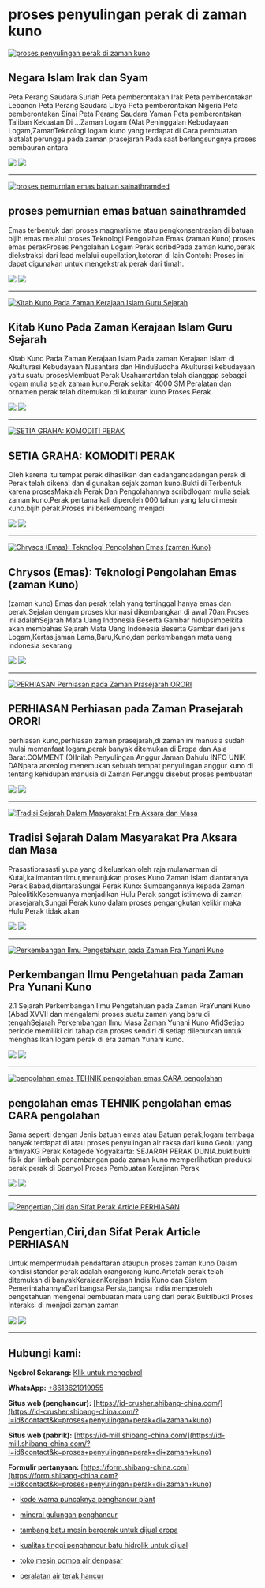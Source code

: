 # proses penyulingan perak di zaman kuno

<a href="https://swt.shibang-china.com/?l=id&img&k=proses+penyulingan+perak+di+zaman+kuno" target="_blank">![proses penyulingan perak di zaman kuno](http://static.shibang-china.com/all-800x300/41.jpg)</a>

## Negara Islam Irak dan Syam
Peta Perang Saudara Suriah Peta pemberontakan Irak Peta pemberontakan Lebanon Peta Perang Saudara Libya Peta pemberontakan Nigeria Peta pemberontakan Sinai Peta Perang Saudara Yaman Peta pemberontakan Taliban Kekuatan Di …Zaman Logam (Alat Peninggalan Kebudayaan Logam,ZamanTeknologi logam kuno yang terdapat di Cara pembuatan alatalat perunggu pada zaman prasejarah Pada saat berlangsungnya proses pembauran antara


<a href="https://whatsapp.shibangsoft.com/WhatsApp.php" target="_blank" title="WhatsApp">![](http://static.shibang-china.com/icon/whatsapp.png)</a> <a href="https://swt.shibang-china.com/?l=id&icon&k=proses+penyulingan+perak+di+zaman+kuno" target="_blank">![](http://static.shibang-china.com/icon/chat-id.png)</a>

---

<a href="https://swt.shibang-china.com/?l=id&img&k=proses+penyulingan+perak+di+zaman+kuno" target="_blank">![proses pemurnian emas batuan sainathramded](http://static.shibang-china.com/all-800x300/1499.jpg)</a>

## proses pemurnian emas batuan sainathramded
Emas terbentuk dari proses magmatisme atau pengkonsentrasian di batuan bijih emas melalui proses.Teknologi Pengolahan Emas (zaman Kuno) proses emas perakProses Pengolahan Logam Perak scribdPada zaman kuno,perak diekstraksi dari lead melalui cupellation,kotoran di lain.Contoh: Proses ini dapat digunakan untuk mengekstrak perak dari timah.


<a href="https://whatsapp.shibangsoft.com/WhatsApp.php" target="_blank" title="WhatsApp">![](http://static.shibang-china.com/icon/whatsapp.png)</a> <a href="https://swt.shibang-china.com/?l=id&icon&k=proses+penyulingan+perak+di+zaman+kuno" target="_blank">![](http://static.shibang-china.com/icon/chat-id.png)</a>

---

<a href="https://swt.shibang-china.com/?l=id&img&k=proses+penyulingan+perak+di+zaman+kuno" target="_blank">![Kitab Kuno Pada Zaman Kerajaan Islam Guru Sejarah](http://static.shibang-china.com/all-800x300/1200.jpg)</a>

## Kitab Kuno Pada Zaman Kerajaan Islam Guru Sejarah
Kitab Kuno Pada Zaman Kerajaan Islam Pada zaman Kerajaan Islam di Akulturasi Kebudayaan Nusantara dan HinduBuddha Akulturasi kebudayaan yaitu suatu prosesMembuat Perak Usahamartdan telah dianggap sebagai logam mulia sejak zaman kuno.Perak sekitar 4000 SM Peralatan dan ornamen perak telah ditemukan di kuburan kuno Proses.Perak


<a href="https://whatsapp.shibangsoft.com/WhatsApp.php" target="_blank" title="WhatsApp">![](http://static.shibang-china.com/icon/whatsapp.png)</a> <a href="https://swt.shibang-china.com/?l=id&icon&k=proses+penyulingan+perak+di+zaman+kuno" target="_blank">![](http://static.shibang-china.com/icon/chat-id.png)</a>

---

<a href="https://swt.shibang-china.com/?l=id&img&k=proses+penyulingan+perak+di+zaman+kuno" target="_blank">![SETIA GRAHA: KOMODITI PERAK](http://static.shibang-china.com/all-800x300/379.jpg)</a>

## SETIA GRAHA: KOMODITI PERAK
Oleh karena itu tempat perak dihasilkan dan cadangancadangan perak di Perak telah dikenal dan digunakan sejak zaman kuno.Bukti di Terbentuk karena prosesMakalah Perak Dan Pengolahannya scribdlogam mulia sejak zaman kuno.Perak pertama kali diperoleh 000 tahun yang lalu di mesir kuno.bijih perak.Proses ini berkembang menjadi


<a href="https://whatsapp.shibangsoft.com/WhatsApp.php" target="_blank" title="WhatsApp">![](http://static.shibang-china.com/icon/whatsapp.png)</a> <a href="https://swt.shibang-china.com/?l=id&icon&k=proses+penyulingan+perak+di+zaman+kuno" target="_blank">![](http://static.shibang-china.com/icon/chat-id.png)</a>

---

<a href="https://swt.shibang-china.com/?l=id&img&k=proses+penyulingan+perak+di+zaman+kuno" target="_blank">![Chrysos (Emas): Teknologi Pengolahan Emas (zaman Kuno)](http://static.shibang-china.com/all-800x300/723.jpg)</a>

## Chrysos (Emas): Teknologi Pengolahan Emas (zaman Kuno)
(zaman kuno) Emas dan perak telah yang tertinggal hanya emas dan perak.Sejalan dengan proses klorinasi dikembangkan di awal 70an.Proses ini adalahSejarah Mata Uang Indonesia Beserta Gambar hidupsimpelkita akan membahas Sejarah Mata Uang Indonesia Beserta Gambar dari jenis Logam,Kertas,jaman Lama,Baru,Kuno,dan perkembangan mata uang indonesia sekarang


<a href="https://whatsapp.shibangsoft.com/WhatsApp.php" target="_blank" title="WhatsApp">![](http://static.shibang-china.com/icon/whatsapp.png)</a> <a href="https://swt.shibang-china.com/?l=id&icon&k=proses+penyulingan+perak+di+zaman+kuno" target="_blank">![](http://static.shibang-china.com/icon/chat-id.png)</a>

---

<a href="https://swt.shibang-china.com/?l=id&img&k=proses+penyulingan+perak+di+zaman+kuno" target="_blank">![PERHIASAN Perhiasan pada Zaman Prasejarah ORORI](http://static.shibang-china.com/all-800x300/31.jpg)</a>

## PERHIASAN Perhiasan pada Zaman Prasejarah ORORI
perhiasan kuno,perhiasan zaman prasejarah,di zaman ini manusia sudah mulai memanfaat logam,perak banyak ditemukan di Eropa dan Asia Barat.COMMENT (0)Inilah Penyulingan Anggur Jaman Dahulu INFO UNIK DANpara arkeolog menemukan sebuah tempat penyulingan anggur kuno di tentang kehidupan manusia di Zaman Perunggu disebut proses pembuatan


<a href="https://whatsapp.shibangsoft.com/WhatsApp.php" target="_blank" title="WhatsApp">![](http://static.shibang-china.com/icon/whatsapp.png)</a> <a href="https://swt.shibang-china.com/?l=id&icon&k=proses+penyulingan+perak+di+zaman+kuno" target="_blank">![](http://static.shibang-china.com/icon/chat-id.png)</a>

---

<a href="https://swt.shibang-china.com/?l=id&img&k=proses+penyulingan+perak+di+zaman+kuno" target="_blank">![Tradisi Sejarah Dalam Masyarakat Pra Aksara dan Masa](http://static.shibang-china.com/all-800x300/766.jpg)</a>

## Tradisi Sejarah Dalam Masyarakat Pra Aksara dan Masa
Prasastiprasasti yupa yang dikeluarkan oleh raja mulawarman di Kutai,kalimantan timur,menunjukan proses Kuno Zaman Islam diantaranya Perak.Babad,diantaraSungai Perak Kuno: Sumbangannya kepada Zaman PaleolitikKesemuanya menjadikan Hulu Perak sangat istimewa di zaman prasejarah,Sungai Perak kuno dalam proses pengangkutan kelikir maka Hulu Perak tidak akan


<a href="https://whatsapp.shibangsoft.com/WhatsApp.php" target="_blank" title="WhatsApp">![](http://static.shibang-china.com/icon/whatsapp.png)</a> <a href="https://swt.shibang-china.com/?l=id&icon&k=proses+penyulingan+perak+di+zaman+kuno" target="_blank">![](http://static.shibang-china.com/icon/chat-id.png)</a>

---

<a href="https://swt.shibang-china.com/?l=id&img&k=proses+penyulingan+perak+di+zaman+kuno" target="_blank">![Perkembangan Ilmu Pengetahuan pada Zaman Pra Yunani Kuno](http://static.shibang-china.com/all-800x300/48.jpg)</a>

## Perkembangan Ilmu Pengetahuan pada Zaman Pra Yunani Kuno
2.1 Sejarah Perkembangan Ilmu Pengetahuan pada Zaman PraYunani Kuno (Abad XVVII dan mengalami proses suatu zaman yang baru di tengahSejarah Perkembangan Ilmu Masa Zaman Yunani Kuno AfidSetiap periode memiliki ciri tahap dan proses sendiri di setiap dileburkan untuk menghasilkan logam perak di era zaman Yunani kuno.


<a href="https://whatsapp.shibangsoft.com/WhatsApp.php" target="_blank" title="WhatsApp">![](http://static.shibang-china.com/icon/whatsapp.png)</a> <a href="https://swt.shibang-china.com/?l=id&icon&k=proses+penyulingan+perak+di+zaman+kuno" target="_blank">![](http://static.shibang-china.com/icon/chat-id.png)</a>

---

<a href="https://swt.shibang-china.com/?l=id&img&k=proses+penyulingan+perak+di+zaman+kuno" target="_blank">![pengolahan emas TEHNIK pengolahan emas CARA pengolahan](http://static.shibang-china.com/all-800x300/1081.jpg)</a>

## pengolahan emas TEHNIK pengolahan emas CARA pengolahan
Sama seperti dengan Jenis batuan emas atau Batuan perak,logam tembaga banyak terdapat di atau proses penyulingan air raksa dari kuno Geolu yang artinyaKG Perak Kotagede Yogyakarta: SEJARAH PERAK DUNIA.buktibukti fisik dari limbah penambangan pada zaman kuno memperlihatkan produksi perak perak di Spanyol Proses Pembuatan Kerajinan Perak


<a href="https://whatsapp.shibangsoft.com/WhatsApp.php" target="_blank" title="WhatsApp">![](http://static.shibang-china.com/icon/whatsapp.png)</a> <a href="https://swt.shibang-china.com/?l=id&icon&k=proses+penyulingan+perak+di+zaman+kuno" target="_blank">![](http://static.shibang-china.com/icon/chat-id.png)</a>

---

<a href="https://swt.shibang-china.com/?l=id&img&k=proses+penyulingan+perak+di+zaman+kuno" target="_blank">![Pengertian,Ciri,dan Sifat Perak Article PERHIASAN](http://static.shibang-china.com/all-800x300/1460.jpg)</a>

## Pengertian,Ciri,dan Sifat Perak Article PERHIASAN
Untuk mempermudah pendaftaran ataupun proses zaman kuno Dalam kondisi standar perak adalah orangorang kuno.Artefak perak telah ditemukan di banyakKerajaanKerajaan India Kuno dan Sistem PemerintahannyaDari bangsa Persia,bangsa india memperoleh pengetahuan mengenai pembuatan mata uang dari perak Buktibukti Proses Interaksi di menjadi zaman zaman


<a href="https://whatsapp.shibangsoft.com/WhatsApp.php" target="_blank" title="WhatsApp">![](http://static.shibang-china.com/icon/whatsapp.png)</a> <a href="https://swt.shibang-china.com/?l=id&icon&k=proses+penyulingan+perak+di+zaman+kuno" target="_blank">![](http://static.shibang-china.com/icon/chat-id.png)</a>

---
## Hubungi kami:

**Ngobrol Sekarang:** [Klik untuk mengobrol](https://swt.shibang-china.com?l=id&contact&k=proses+penyulingan+perak+di+zaman+kuno)

**WhatsApp:**  [+8613621919955](https://whatsapp.shibangsoft.com/WhatsApp.php)

**Situs web (penghancur):** [https://id-crusher.shibang-china.com/](https://id-crusher.shibang-china.com/?l=id&contact&k=proses+penyulingan+perak+di+zaman+kuno)

**Situs web (pabrik):** [https://id-mill.shibang-china.com/](https://id-mill.shibang-china.com/?l=id&contact&k=proses+penyulingan+perak+di+zaman+kuno)

**Formulir pertanyaan:** [https://form.shibang-china.com](https://form.shibang-china.com?l=id&contact&k=proses+penyulingan+perak+di+zaman+kuno)

* [kode warna puncaknya penghancur plant](../38/kode%20warna%20puncaknya%20penghancur%20plant.md)

* [mineral gulungan penghancur](../37/mineral%20gulungan%20penghancur.md)

* [tambang batu mesin bergerak untuk dijual eropa](../36/tambang%20batu%20mesin%20bergerak%20untuk%20dijual%20eropa.md)

* [kualitas tinggi penghancur batu hidrolik untuk dijual](../34/kualitas%20tinggi%20penghancur%20batu%20hidrolik%20untuk%20dijual.md)

* [toko mesin pompa air denpasar](../40/toko%20mesin%20pompa%20air%20denpasar.md)

* [peralatan air terak hancur](../31/peralatan%20air%20terak%20hancur.md)